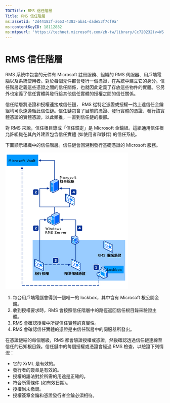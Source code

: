 ```yaml
---
TOCTitle: RMS 信任階層
Title: RMS 信任階層
ms:assetid: '2d44182f-a653-4383-aba1-dade53f7cf9a'
ms:contentKeyID: 18112882
ms:mtpsurl: 'https://technet.microsoft.com/zh-tw/library/Cc720232(v=WS.10)'
---
```


RMS 信任階層
============

RMS 系統中包含的元件有 Microsoft 註冊服務、組織的 RMS 伺服器、用戶端電腦以及系統使用者。對於每個元件都會發行一個憑證，在系統中建立它的身分。信任階層定義這些憑證之間的信任關係，也就因此定義了存放這些物件的實體。它另外也定義了信任實體與發行給其他信任實體的授權之間的信任關係。

信任階層將憑證和授權連接成信任鏈， RMS 從特定憑證或授權一路上達信任金鑰組均可永遠遵循此信任鏈。信任鏈包含了目前的憑證、發行實體的憑證、發行該實體憑證的實體憑證，以此類推，一直到信任鏈的根部。

對 RMS 來說，信任根目錄或「信任錨定」是 Microsoft 金鑰組。這組通用信任根允許組織在其內外建置包含信任實體 (如使用者和夥伴) 的信任系統。

下圖顯示組織中的信任階層。信任鏈會回溯到發行基礎憑證的 Microsoft 服務。

![](images/Cc720232.6c169175-94fb-4ec0-93bc-12748aae3ac4(WS.10).gif)
1.  每台用戶端電腦會得到一個唯一的 lockbox，其中含有 Microsoft 根公開金鑰。
2.  收到授權要求時，RMS 會按照信任階層中的路徑返回信任根目錄來驗證主體。
3.  RMS 會確認授權中所提信任實體的真實性。
4.  RMS 會確認信任實體的憑證是由信任階層中的伺服器所發出。

在憑證鏈結的每個層級，RMS 都會驗證授權或憑證，然後確認透過信任鏈連線至信任的已知根目錄。信任鏈中的每個授權或憑證會經過 RMS 檢查，以驗證下列情況：

-   它的 XrML 是有效的。
-   發行者的簽章是有效的。
-   授權的語法對於所需的用途是正確的。
-   符合所需條件 (如有效日期)。
-   授權尚未撤銷。
-   授權簽章金鑰和憑證發行者金鑰必須相符。
